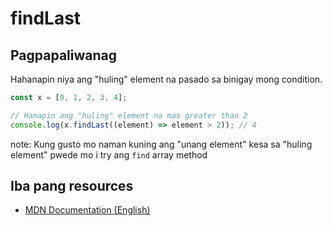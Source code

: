 # findLast

## Pagpapaliwanag

Hahanapin niya ang "huling" element na pasado sa binigay mong condition.

```javascript
const x = [0, 1, 2, 3, 4];

// Hanapin ang "huling" element na mas greater than 2
console.log(x.findLast((element) => element > 2)); // 4
```

note: Kung gusto mo naman kuning ang "unang element" kesa sa "huling element" pwede mo i try ang `find` array method

## Iba pang resources

- [MDN Documentation (English)](https://developer.mozilla.org/en-US/docs/Web/JavaScript/Reference/Global_Objects/Array/findLast)
